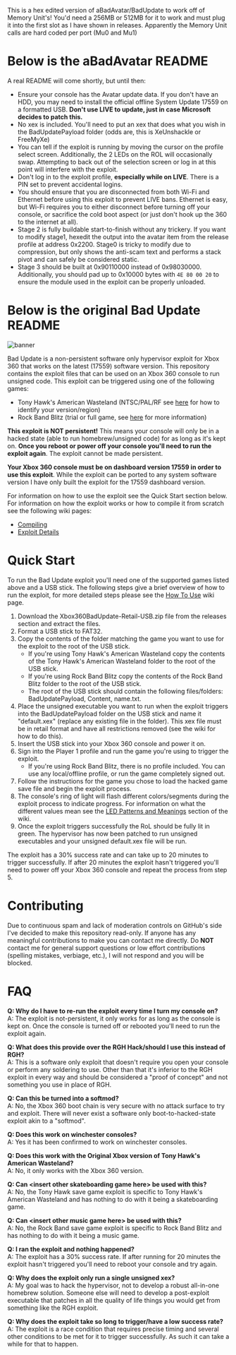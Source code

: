 This is a hex edited version of aBadAvatar/BadUpdate to work off of Memory Unit's! You'd need a 256MB or 512MB for it to work and must plug it into the first slot as I have shown in releases. Apparently the Memory Unit calls are hard coded per port (Mu0 and Mu1)


# Below is the aBadAvatar README

A real README will come shortly, but until then:
- Ensure your console has the Avatar update data. If you don't have an HDD, you may need to install the official offline System Update 17559 on a formatted USB. **Don't use LIVE to update, just in case Microsoft decides to patch this.**
- No xex is included. You'll need to put an xex that does what you wish in the BadUpdatePayload folder (odds are, this is XeUnshackle or FreeMyXe)
- You can tell if the exploit is running by moving the cursor on the profile select screen. Additionally, the 2 LEDs on the ROL will occasionally swap. Attempting to back out of the selection screen or log in at this point will interfere with the exploit.
- Don't log in to the exploit profile, **especially while on LIVE**. There is a PIN set to prevent accidental logins.
- You should ensure that you are disconnected from both Wi-Fi and Ethernet before using this exploit to prevent LIVE bans. Ethernet is easy, but Wi-Fi requires you to either disconnect before turning off your console, or sacrifice the cold boot aspect (or just don't hook up the 360 to the internet at all).
- Stage 2 is fully buildable start-to-finish without any trickery. If you want to modify stage1, hexedit the output into the avatar item from the release profile at address 0x2200. Stage0 is tricky to modify due to compression, but only shows the anti-scam text and performs a stack pivot and can safely be considered static.
- Stage 3 should be built at 0x90110000 instead of 0x98030000. Additionally, you should pad up to 0x10000 bytes with `4E 80 00 20` to ensure the module used in the exploit can be properly unloaded.

# Below is the original Bad Update README

![banner](https://github.com/user-attachments/assets/e9684c9d-d4db-48a8-9661-53629c20e22e)

Bad Update is a non-persistent software only hypervisor exploit for Xbox 360 that works on the latest (17559) software version. This repository contains the exploit files that can be used on an Xbox 360 console to run unsigned code. This exploit can be triggered using one of the following games:
- Tony Hawk's American Wasteland (NTSC/PAL/RF see [here](https://github.com/grimdoomer/Xbox360BadUpdate/wiki/Tony-Hawk's-American-Wasteland#compatible-versions) for how to identify your version/region)
- Rock Band Blitz (trial or full game, see [here](https://github.com/grimdoomer/Xbox360BadUpdate/wiki/Rock-Band-Blitz) for more information)

**This exploit is NOT persistent!** This means your console will only be in a hacked state (able to run homebrew/unsigned code) for as long as it's kept on. **Once you reboot or power off your console you'll need to run the exploit again**. The exploit cannot be made persistent.

**Your Xbox 360 console must be on dashboard version 17559 in order to use this exploit**. While the exploit can be ported to any system software version I have only built the exploit for the 17559 dashboard version.

For information on how to use the exploit see the Quick Start section below. For information on how the exploit works or how to compile it from scratch see the following wiki pages:
- [Compiling](https://github.com/grimdoomer/Xbox360BadUpdate/wiki/Compiling)
- [Exploit Details](https://github.com/grimdoomer/Xbox360BadUpdate/wiki/Exploit-Details)

# Quick Start
To run the Bad Update exploit you'll need one of the supported games listed above and a USB stick. The following steps give a brief overview of how to run the exploit, for more detailed steps please see the [How To Use](https://github.com/grimdoomer/Xbox360BadUpdate/wiki/How-To-Use) wiki page.
1. Download the Xbox360BadUpdate-Retail-USB.zip file from the releases section and extract the files.
2. Format a USB stick to FAT32.
3. Copy the contents of the folder matching the game you want to use for the exploit to the root of the USB stick.
    * If you're using Tony Hawk's American Wasteland copy the contents of the Tony Hawk's American Wasteland folder to the root of the USB stick.
    * If you're using Rock Band Blitz copy the contents of the Rock Band Blitz folder to the root of the USB stick.
    * The root of the USB stick should contain the following files/folders: BadUpdatePayload, Content, name.txt.
4. Place the unsigned executable you want to run when the exploit triggers into the BadUpdatePayload folder on the USB stick and name it "default.xex" (replace any existing file in the folder). This xex file must be in retail format and have all restrictions removed (see the wiki for how to do this).
5. Insert the USB stick into your Xbox 360 console and power it on.
6. Sign into the Player 1 profile and run the game you're using to trigger the exploit.
    * If you're using Rock Band Blitz, there is no profile included. You can use any local/offline profile, or run the game completely signed out.
7. Follow the instructions for the game you chose to load the hacked game save file and begin the exploit process.
8. The console's ring of light will flash different colors/segments during the exploit process to indicate progress. For information on what the different values mean see the [LED Patterns and Meanings](https://github.com/grimdoomer/Xbox360BadUpdate/wiki/How-To-Use#led-patterns-and-meanings) section of the wiki.
9. Once the exploit triggers successfully the RoL should be fully lit in green. The hypervisor has now been patched to run unsigned executables and your unsigned default.xex file will be run.

The exploit has a 30% success rate and can take up to 20 minutes to trigger successfully. If after 20 minutes the exploit hasn't triggered you'll need to power off your Xbox 360 console and repeat the process from step 5.

# Contributing
Due to continuous spam and lack of moderation controls on GitHub's side I've decided to make this repository read-only. If anyone has any meaningful contributions to make you can contact me directly. Do **NOT** contact me for general support questions or low effort contributions (spelling mistakes, verbiage, etc.), I will not respond and you will be blocked.

# FAQ
**Q: Why do I have to re-run the exploit every time I turn my console on?**  
A: The exploit is not-persistent, it only works for as long as the console is kept on. Once the console is turned off or rebooted you'll need to run the exploit again.

**Q: What does this provide over the RGH Hack/should I use this instead of RGH?**  
A: This is a software only exploit that doesn't require you open your console or perform any soldering to use. Other than that it's inferior to the RGH exploit in every way and should be considered a "proof of concept" and not something you use in place of RGH.

**Q: Can this be turned into a softmod?**  
A: No, the Xbox 360 boot chain is very secure with no attack surface to try and exploit. There will never exist a software only boot-to-hacked-state exploit akin to a "softmod".

**Q: Does this work on winchester consoles?**  
A: Yes it has been confirmed to work on winchester consoles.

**Q: Does this work with the Original Xbox version of Tony Hawk's American Wasteland?**  
A: No, it only works with the Xbox 360 version.

**Q: Can \<insert other skateboarding game here> be used with this?**  
A: No, the Tony Hawk save game exploit is specific to Tony Hawk's American Wasteland and has nothing to do with it being a skateboarding game.

**Q: Can \<insert other music game here> be used with this?**  
A: No, the Rock Band save game exploit is specific to Rock Band Blitz and has nothing to do with it being a music game.

**Q: I ran the exploit and nothing happened?**  
A: The exploit has a 30% success rate. If after running for 20 minutes the exploit hasn't triggered you'll need to reboot your console and try again.

**Q: Why does the exploit only run a single unsigned xex?**  
A: My goal was to hack the hypervisor, not to develop a robust all-in-one homebrew solution. Someone else will need to develop a post-exploit executable that patches in all the quality of life things you would get from something like the RGH exploit.

**Q: Why does the exploit take so long to trigger/have a low success rate?**  
A: The exploit is a race condition that requires precise timing and several other conditions to be met for it to trigger successfully. As such it can take a while for that to happen.
